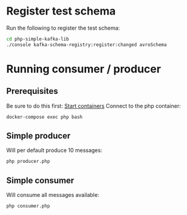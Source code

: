 # Register test schema
Run the following to register the test schema:
```bash
cd php-simple-kafka-lib
./console kafka-schema-registry:register:changed avroSchema
```

# Running consumer / producer
## Prerequisites
Be sure to do this first: [Start containers](./../README.md)
Connect to the php container:
```bash
docker-compose exec php bash
```

## Simple producer
Will per default produce 10 messages:
```bash
php producer.php
```

## Simple consumer
Will consume all messages available:
```bash
php consumer.php
```

